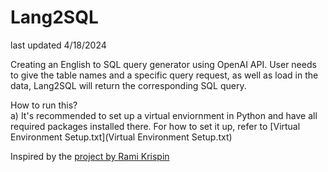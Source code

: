 # Lang2SQL
last updated 4/18/2024

Creating an English to SQL query generator using OpenAI API. User needs to give the table names and a specific query request, as well as load in the data, Lang2SQL will return the corresponding SQL query.

How to run this?  
a) It's recommended to set up a virtual enviornment in Python and have all required packages installed there. For how to set it up, refer to [Virtual Environment Setup.txt](Virtual Environment Setup.txt)  

Inspired by the [project by Rami Krispin](https://github.com/RamiKrispin/lang2sql)
